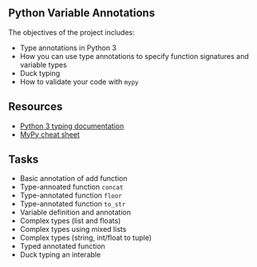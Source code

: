 ## Python Variable Annotations   
The objectives of the project includes:     
* Type annotations in Python 3
* How you can use type annotations to specify function signatures and variable types
* Duck typing  
* How to validate your code with `mypy`   

## Resources
* [Python 3 typing documentation](https://docs.python.org/3/library/typing.html)  
* [MyPy cheat sheet](https://mypy.readthedocs.io/en/latest/cheat_sheet_py3.html)  

## Tasks   
* Basic annotation of add function
* Type-annoated function `concat`
* Type-annotated function `floor`
* Type-annotated function `to_str`
* Variable definition and annotation
* Complex types (list and floats)
* Complex types using mixed lists
* Complex types (string, int/float to tuple)
* Typed annotated function
* Duck typing an interable

